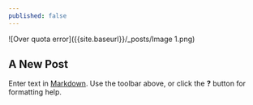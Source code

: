 ```yaml
---
published: false
---
```


![Over quota error]({{site.baseurl}}/_posts/Image 1.png)
## A New Post

Enter text in [Markdown](http://daringfireball.net/projects/markdown/). Use the toolbar above, or click the **?** button for formatting help.
